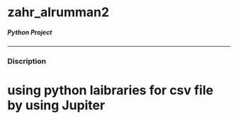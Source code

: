 # zahr_alrumman2
<h5>Python Project</h5>

<hr>

<h3>Discription</h3>

<h1>using python laibraries for csv file by using Jupiter </h1>
<br>
